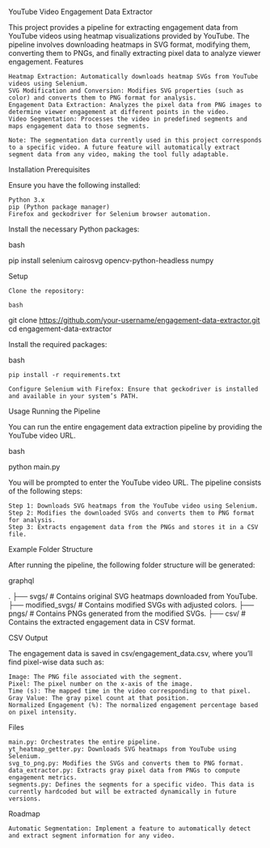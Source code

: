 YouTube Video Engagement Data Extractor

This project provides a pipeline for extracting engagement data from YouTube videos using heatmap visualizations provided by YouTube. The pipeline involves downloading heatmaps in SVG format, modifying them, converting them to PNGs, and finally extracting pixel data to analyze viewer engagement.
Features

    Heatmap Extraction: Automatically downloads heatmap SVGs from YouTube videos using Selenium.
    SVG Modification and Conversion: Modifies SVG properties (such as color) and converts them to PNG format for analysis.
    Engagement Data Extraction: Analyzes the pixel data from PNG images to determine viewer engagement at different points in the video.
    Video Segmentation: Processes the video in predefined segments and maps engagement data to those segments.

    Note: The segmentation data currently used in this project corresponds to a specific video. A future feature will automatically extract segment data from any video, making the tool fully adaptable.

Installation
Prerequisites

Ensure you have the following installed:

    Python 3.x
    pip (Python package manager)
    Firefox and geckodriver for Selenium browser automation.

Install the necessary Python packages:

bash

pip install selenium cairosvg opencv-python-headless numpy

Setup

    Clone the repository:

    bash

git clone https://github.com/your-username/engagement-data-extractor.git
cd engagement-data-extractor

Install the required packages:

bash

    pip install -r requirements.txt

    Configure Selenium with Firefox: Ensure that geckodriver is installed and available in your system’s PATH.

Usage
Running the Pipeline

You can run the entire engagement data extraction pipeline by providing the YouTube video URL.

bash

python main.py

You will be prompted to enter the YouTube video URL. The pipeline consists of the following steps:

    Step 1: Downloads SVG heatmaps from the YouTube video using Selenium.
    Step 2: Modifies the downloaded SVGs and converts them to PNG format for analysis.
    Step 3: Extracts engagement data from the PNGs and stores it in a CSV file.

Example Folder Structure

After running the pipeline, the following folder structure will be generated:

graphql

.
├── svgs/               # Contains original SVG heatmaps downloaded from YouTube.
├── modified_svgs/      # Contains modified SVGs with adjusted colors.
├── pngs/               # Contains PNGs generated from the modified SVGs.
├── csv/                # Contains the extracted engagement data in CSV format.

CSV Output

The engagement data is saved in csv/engagement_data.csv, where you’ll find pixel-wise data such as:

    Image: The PNG file associated with the segment.
    Pixel: The pixel number on the x-axis of the image.
    Time (s): The mapped time in the video corresponding to that pixel.
    Gray Value: The gray pixel count at that position.
    Normalized Engagement (%): The normalized engagement percentage based on pixel intensity.

Files

    main.py: Orchestrates the entire pipeline.
    yt_heatmap_getter.py: Downloads SVG heatmaps from YouTube using Selenium.
    svg_to_png.py: Modifies the SVGs and converts them to PNG format.
    data_extractor.py: Extracts gray pixel data from PNGs to compute engagement metrics.
    segments.py: Defines the segments for a specific video. This data is currently hardcoded but will be extracted dynamically in future versions.

Roadmap

    Automatic Segmentation: Implement a feature to automatically detect and extract segment information for any video.
